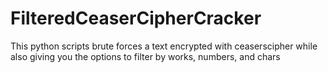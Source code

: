 # FilteredCeaserCipherCracker
This python scripts brute forces a text encrypted with ceaserscipher while also giving you the options to filter by works, numbers, and chars
